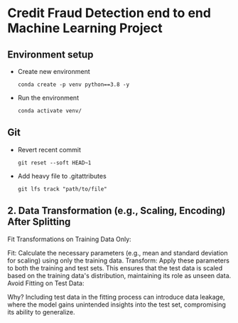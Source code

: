 # Credit Fraud Detection end to end Machine Learning Project

## Environment setup

- Create new environment
    ``` 
    conda create -p venv python==3.8 -y 
    ```
- Run the environment
    ```
    conda activate venv/
    ```

## Git
- Revert recent commit
    ```
    git reset --soft HEAD~1
    ```
- Add heavy file to .gitattributes
    ```
    git lfs track "path/to/file"
    ```


## 2. Data Transformation (e.g., Scaling, Encoding) After Splitting
Fit Transformations on Training Data Only:

Fit: Calculate the necessary parameters (e.g., mean and standard deviation for scaling) using only the training data.
Transform: Apply these parameters to both the training and test sets. This ensures that the test data is scaled based on the training data's distribution, maintaining its role as unseen data.
Avoid Fitting on Test Data:

Why? Including test data in the fitting process can introduce data leakage, where the model gains unintended insights into the test set, compromising its ability to generalize.